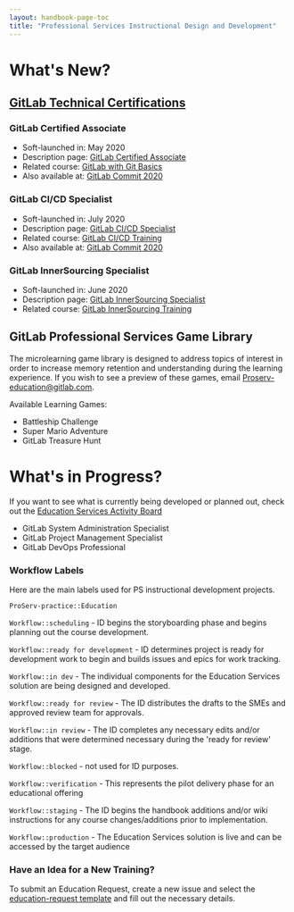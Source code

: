 ```yaml
---
layout: handbook-page-toc
title: "Professional Services Instructional Design and Development"
---
```



# What's New?

## [GitLab Technical Certifications](/handbook/customer-success/professional-services-engineering/gitlab-technical-certifications/)

### GitLab Certified Associate

- Soft-launched in: May 2020
- Description page: [GitLab Certified Associate](https://about.gitlab.com/services/education/gitlab-certified-associate/)
- Related course: [GitLab with Git Basics](https://about.gitlab.com/services/education/gitlab-basics/)
- Also available at: [GitLab Commit 2020](https://about.gitlab.com/events/commit/)

### GitLab CI/CD Specialist

- Soft-launched in: July 2020
- Description page: [GitLab CI/CD Specialist](https://about.gitlab.com/services/education/gitlab-cicd-specialist/)
- Related course: [GitLab CI/CD Training](https://about.gitlab.com/services/education/gitlab-ci/)
- Also available at: [GitLab Commit 2020](https://about.gitlab.com/events/commit/)

### GitLab InnerSourcing Specialist

- Soft-launched in: June 2020
- Description page: [GitLab InnerSourcing Specialist](https://about.gitlab.com/services/education/gitlab-innersourcing-specialist/)
- Related course: [GitLab InnerSourcing Training](https://about.gitlab.com/services/education/innersourcing-course/)

## GitLab Professional Services Game Library

The microlearning game library is designed to address topics of interest in order to increase memory retention and understanding during the learning experience. If you wish to see a preview of these games, email Proserv-education@gitlab.com.

Available Learning Games:

- Battleship Challenge
- Super Mario Adventure
- GitLab Treasure Hunt

# What's in Progress?

If you want to see what is currently being developed or planned out, check out the [Education Services Activity Board](https://gitlab.com/gitlab-com/customer-success/professional-services-group/education-services/activity)

- GitLab System Administration Specialist
- GitLab Project Management Specialist
- GitLab DevOps Professional


### Workflow Labels

Here are the main labels used for PS instructional development projects.

`ProServ-practice::Education`

`Workflow::scheduling` - ID begins the storyboarding phase and begins planning out the course development.

`Workflow::ready for development` - ID determines project is ready for development work to begin and builds issues and epics for work tracking. 

`Workflow::in dev` - The individual components for the Education Services solution are being designed and developed. 

`Workflow::ready for review` - The ID distributes the drafts to the SMEs and approved review team for approvals.

`Workflow::in review` - The ID completes any necessary edits and/or additions that were determined necessary during the 'ready for review' stage.

`Workflow::blocked` - not used for ID purposes.

`Workflow::verification` - This represents the pilot delivery phase for an educational offering

`Workflow::staging` - The ID begins the handbook additions and/or wiki instructions for any course changes/additions prior to implementation.  

`Workflow::production` - The Education Services solution is live and can be accessed by the target audience

### Have an Idea for a New Training?
To submit an Education Request, create a new issue and select the [education-request template](https://gitlab.com/gitlab-com/customer-success/professional-services-group/education-services/-/issues/new?issue%5Bassignee_id%5D=&issue%5Bmilestone_id%5D=) and fill out the necessary details.

